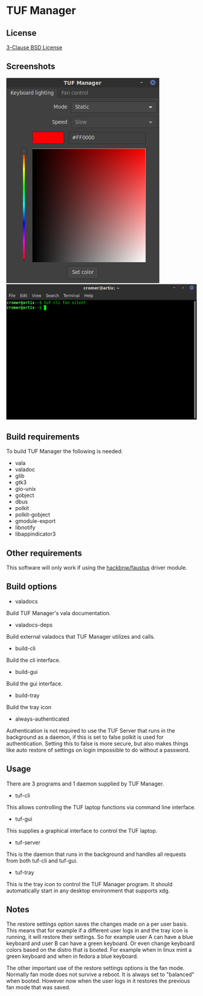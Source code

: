 # TUF Manager

## License

[3-Clause BSD License](LICENSE)

## Screenshots

<img src="screenshot/tuf-gui.png" />

<img src="screenshot/tuf-cli.png" />

## Build requirements

To build TUF Manager the following is needed:

- vala
- valadoc
- glib
- gtk3
- gio-unix
- gobject
- dbus
- polkit
- polkit-gobject
- gmodule-export
- libnotify
- libappindicator3

## Other requirements

This software will only work if using the [hackbnw/faustus](https://github.com/hackbnw/faustus) driver module.

## Build options

- valadocs

Build TUF Manager's vala documentation.

- valadocs-deps

Build external valadocs that TUF Manager utilizes and calls.

- build-cli

Build the cli interface.

- build-gui

Build the gui interface.

- build-tray

Build the tray icon

- always-authenticated

Authentication is not required to use the TUF Server that runs in the background as a daemon, if this is set to false polkit is used for authentication. Setting this to false is more secure, but also makes things like auto restore of settings on login impossible to do without a password.

## Usage

There are 3 programs and 1 daemon supplied by TUF Manager.

- tuf-cli

This allows controlling the TUF laptop functions via command line interface.

- tuf-gui

This supplies a graphical interface to control the TUF laptop.

- tuf-server

This is the daemon that runs in the background and handles all requests from both tuf-cli and tuf-gui.

- tuf-tray

This is the tray icon to control the TUF Manager program. It should automatically start in any desktop environment that supports xdg.

## Notes

The restore settings option saves the changes made on a per user basis. This means that for example if a different user logs in and the tray icon is running, it will restore their settings. So for example user A can have a blue keyboard and user B can have a green keyboard. Or even change keyboard colors based on the distro that is booted. For example when in linux mint a green keyboard and when in fedora a blue keyboard.

The other important use of the restore settings options is the fan mode. Normally fan mode does not survive a reboot. It is always set to "balanced" when booted. However now when the user logs in it restores the previous fan mode that was saved.
